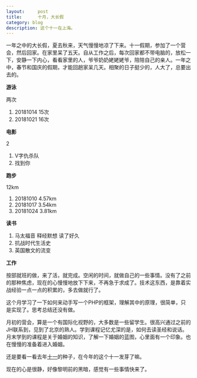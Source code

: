 ```yaml
---
layout:     post
title:      十月，大长假
category: blog
description: 这个十一在上海。
---
```

一年之中的大长假，夏去秋来，天气慢慢地凉了下来。十一假期，参加了一个营会，然后回家。在家里呆了五天。自从工作之后，每次回家都不带电脑的，放松一下，安静一下内心，看看家里的人，爷爷奶奶姥姥姥爷，陪陪自己的亲人。一年之中，春节和国庆的假期，才能回趟家呆几天。相聚的日子挺少的，人大了，总要出去的。

**游泳**

两次

 1. 20181014 15次 
 2. 20181021 16次

**电影**

2

 1. V字仇杀队
 2. 找到你

**跑步**

12km

 1. 20181010  4.57km
 2. 20181017 3.54km
 3. 20181024 3.81km

**读书**

 1. 马太福音 释经默想 读了好久
 2. 抗战时代生活史 
 3. 英国散文的流变

**工作**

按部就班的做，来了活，就完成。空闲的时间，就做自己的一些事情。没有了之前的那种焦虑，现在的心慢慢地放下下来，不再急于求成了。技术这东西，是靠着实战经验一点一点的积累的，多去做就行了。

这个月学习了一下如何来动手写一个PHP的框架，理解其中的原理，很简单，只是实现了。思考总结还没有做。

月初的营会，算是一个有国际化视野的，大多数是一些留学生。很高兴通过之前的JH联系到，见到了北京的熟人。学到课程记忆尤深的是，如何去读圣经和说话。月末学到的课程是关于婚姻的知识，了解一下婚姻的蓝图，心里面有一个印象。也在慢慢的准备着进入婚姻。

还是要看一看去年[十一](http://www.lnote.info/oct-1)的种子，在今年的这个十一发芽了嘛。

现在的心是很静，好像黎明前的黑暗，感觉有一些事情快来了。

